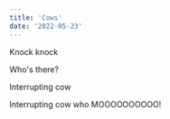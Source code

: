 ```yaml
---
title: 'Cows'
date: '2022-05-23'
---
```


Knock knock

Who's there?

Interrupting cow

Interrupting cow who MOOOOOOOOOO!
